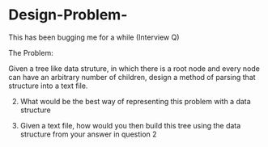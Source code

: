 # Design-Problem-
This has been bugging me for a while (Interview Q)

The Problem: 

Given a tree like data struture, in which there is a root node and every node can have an arbitrary number of children, design a method of parsing that structure into a text file. 

2. What would be the best way of representing this problem with a data structure

3. Given a text file, how would you then build this tree using the data structure from your answer in question 2 
